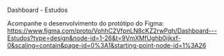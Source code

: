 Dashboard - Estudos

Acompanhe o desenvolvimento do protótipo do Figma:
https://www.figma.com/proto/VohhC2VfpnLN8cKZ2rwPqh/Dashboard---Estudos?type=design&node-id=1-26&t=9VmXMfUghb0ijkxf-0&scaling=contain&page-id=0%3A1&starting-point-node-id=1%3A26